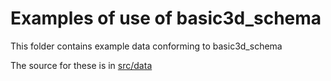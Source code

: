 # Examples of use of basic3d_schema

This folder contains example data conforming to basic3d_schema

The source for these is in [src/data](../src/data/examples)